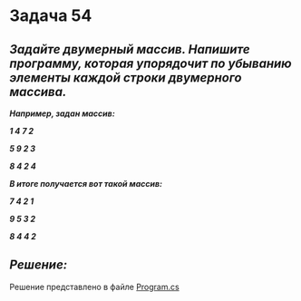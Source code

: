 # Задача 54

## ***Задайте двумерный массив. Напишите программу, которая упорядочит по убыванию элементы каждой строки двумерного массива.***
***Например, задан массив:***

***1 4 7 2***

***5 9 2 3***

***8 4 2 4***

***В итоге получается вот такой массив:***

***7 4 2 1***

***9 5 3 2***

***8 4 4 2***

## ***Решение:***

Решение представлено в файле [Program.cs](Program.cs)